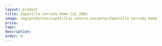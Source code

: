 ```yaml
---
layout: product
title: Zapatilla cerrada Home Cat_29Eu
image: img/productos/zapatillas-senora-invierno/Zapatilla cerrada Home Cat_29Eu.webp
price: 
tags: 
description: 
order: 0
---
```

